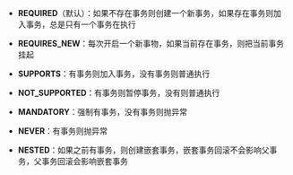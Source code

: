 
- **REQUIRED**（默认）：如果不存在事务则创建一个新事务，如果存在事务则加入事务，总是只有一个事务在执行

- **REQUIRES_NEW**：每次开启一个新事物，如果当前存在事务，则把当前事务挂起

- **SUPPORTS**：有事务则加入事务，没有事务则普通执行

- **NOT_SUPPORTED**：有事务则暂停事务，没有则普通执行

- **MANDATORY**：强制有事务，没有事务则抛异常

- **NEVER**：有事务则抛异常

- **NESTED**：如果之前有事务，则创建嵌套事务，嵌套事务回滚不会影响父事务，父事务回滚会影响嵌套事务